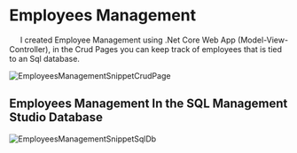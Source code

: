 # Employees Management
 &nbsp;&nbsp;&nbsp;&nbsp; I created Employee Management using .Net Core Web App (Model-View-Controller), in the Crud Pages you can keep track of employees that is tied to an Sql database. 



<!DOCTYPE html>

<html>
<body>
   


  
![EmployeesManagementSnippetCrudPage](https://user-images.githubusercontent.com/118482231/218244194-d224501d-27a9-49df-83c5-527457d5ef19.png)

  <h2>Employees Management In the SQL Management Studio Database </h2>

![EmployeesManagementSnippetSqlDb](https://user-images.githubusercontent.com/118482231/218244296-d784cf80-b736-4da8-bc82-681e211cad9c.png)




</body>
   

   </html>
